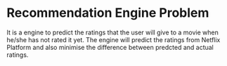 # **Recommendation Engine Problem**

It is a engine to predict the ratings that the user will give to a movie when he/she has not rated it yet. The engine will predict the ratings from Netflix Platform and also minimise the difference between predcted and actual ratings.

